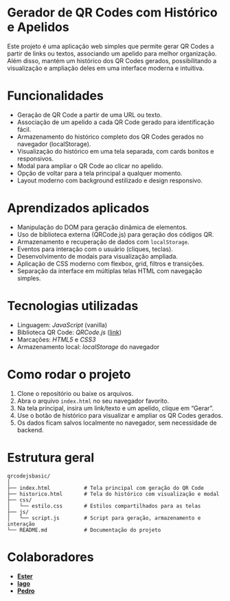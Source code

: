 # Gerador de QR Codes com Histórico e Apelidos

Este projeto é uma aplicação web simples que permite gerar QR Codes a partir de links ou textos, associando um apelido para melhor organização. Além disso, mantém um histórico dos QR Codes gerados, possibilitando a visualização e ampliação deles em uma interface moderna e intuitiva.

# Funcionalidades

* Geração de QR Code a partir de uma URL ou texto.
* Associação de um apelido a cada QR Code gerado para identificação fácil.
* Armazenamento do histórico completo dos QR Codes gerados no navegador (localStorage).
* Visualização do histórico em uma tela separada, com cards bonitos e responsivos.
* Modal para ampliar o QR Code ao clicar no apelido.
* Opção de voltar para a tela principal a qualquer momento.
* Layout moderno com background estilizado e design responsivo.

# Aprendizados aplicados

* Manipulação do DOM para geração dinâmica de elementos.
* Uso de biblioteca externa (QRCode.js) para geração dos códigos QR.
* Armazenamento e recuperação de dados com `localStorage`.
* Eventos para interação com o usuário (cliques, teclas).
* Desenvolvimento de modais para visualização ampliada.
* Aplicação de CSS moderno com flexbox, grid, filtros e transições.
* Separação da interface em múltiplas telas HTML com navegação simples.

# Tecnologias utilizadas

* Linguagem: *JavaScript* (vanilla)
* Biblioteca QR Code: *QRCode.js* ([link](https://github.com/davidshimjs/qrcodejs))
* Marcações: *HTML5* e *CSS3*
* Armazenamento local: *localStorage* do navegador

# Como rodar o projeto

1. Clone o repositório ou baixe os arquivos.
2. Abra o arquivo `index.html` no seu navegador favorito.
3. Na tela principal, insira um link/texto e um apelido, clique em “Gerar”.
4. Use o botão de histórico para visualizar e ampliar os QR Codes gerados.
5. Os dados ficam salvos localmente no navegador, sem necessidade de backend.

# Estrutura geral

```plaintext
qrcodejsbasic/
│
├── index.html           # Tela principal com geração do QR Code
├── historico.html       # Tela do histórico com visualização e modal
├── css/
│   └── estilo.css       # Estilos compartilhados para as telas
├── js/
│   └── script.js        # Script para geração, armazenamento e interação
└── README.md            # Documentação do projeto
```
# Colaboradores

- **[Ester](https://github.com/esterxy)**
- **[Iago](https://github.com/IagoR7)**
- **[Pedro](https://github.com/Pedrinhodev1)**
